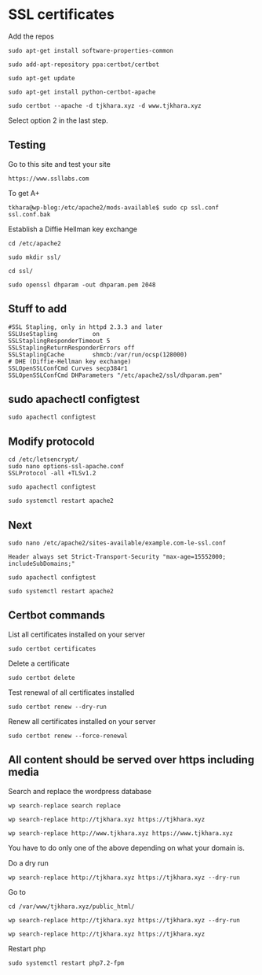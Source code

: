 # SSL certificates

Add the repos

    sudo apt-get install software-properties-common

    sudo add-apt-repository ppa:certbot/certbot

    sudo apt-get update

    sudo apt-get install python-certbot-apache

    sudo certbot --apache -d tjkhara.xyz -d www.tjkhara.xyz

Select option 2 in the last step.

## Testing

Go to this site and test your site

    https://www.ssllabs.com

To get A+

    tkhara@wp-blog:/etc/apache2/mods-available$ sudo cp ssl.conf ssl.conf.bak

Establish a Diffie Hellman key exchange

    cd /etc/apache2

    sudo mkdir ssl/

    cd ssl/

    sudo openssl dhparam -out dhparam.pem 2048

## Stuff to add

    #SSL Stapling, only in httpd 2.3.3 and later
    SSLUseStapling          on
    SSLStaplingResponderTimeout 5
    SSLStaplingReturnResponderErrors off
    SSLStaplingCache        shmcb:/var/run/ocsp(128000)
    # DHE (Diffie-Hellman key exchange)
    SSLOpenSSLConfCmd Curves secp384r1
    SSLOpenSSLConfCmd DHParameters "/etc/apache2/ssl/dhparam.pem"

## sudo apachectl configtest

    sudo apachectl configtest

## Modify protocold

    cd /etc/letsencrypt/
    sudo nano options-ssl-apache.conf
    SSLProtocol -all +TLSv1.2

    sudo apachectl configtest

    sudo systemctl restart apache2



## Next

    sudo nano /etc/apache2/sites-available/example.com-le-ssl.conf

    Header always set Strict-Transport-Security "max-age=15552000; includeSubDomains;"

    sudo apachectl configtest

    sudo systemctl restart apache2

## Certbot commands

List all certificates installed on your server

    sudo certbot certificates

Delete a certificate

    sudo certbot delete

Test renewal of all certificates installed

    sudo certbot renew --dry-run

Renew all certificates installed on your server

    sudo certbot renew --force-renewal

## All content should be served over https including media

Search and replace the wordpress database

    wp search-replace search replace

    wp search-replace http://tjkhara.xyz https://tjkhara.xyz

    wp search-replace http://www.tjkhara.xyz https://www.tjkhara.xyz

You have to do only one of the above depending on what your domain is.

Do a dry run
    
    wp search-replace http://tjkhara.xyz https://tjkhara.xyz --dry-run

Go to

    cd /var/www/tjkhara.xyz/public_html/
    
    wp search-replace http://tjkhara.xyz https://tjkhara.xyz --dry-run

    wp search-replace http://tjkhara.xyz https://tjkhara.xyz

Restart php

    sudo systemctl restart php7.2-fpm







